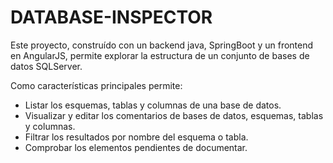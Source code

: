 <h1>DATABASE-INSPECTOR</h1>

<p>
Este proyecto, construído con un backend java, SpringBoot y un frontend en AngularJS, permite explorar la estructura de un conjunto de bases de datos SQLServer.
</p>
<p>Como características principales permite:</p>
<ul>
	<li>Listar los esquemas, tablas y columnas de una base de datos.</li>
	<li>Visualizar y editar los comentarios de bases de datos, esquemas, tablas y columnas.</li>
	<li>Filtrar los resultados por nombre del esquema o tabla.</li>
	<li>Comprobar los elementos pendientes de documentar.</li>
</ul>
